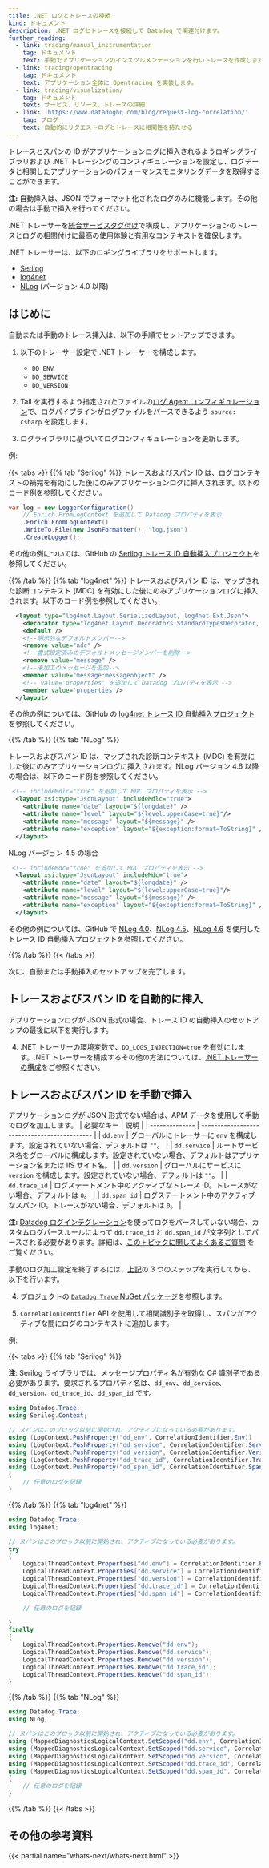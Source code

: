 ```yaml
---
title: .NET ログとトレースの接続
kind: ドキュメント
description: .NET ログとトレースを接続して Datadog で関連付けます。
further_reading:
  - link: tracing/manual_instrumentation
    tag: ドキュメント
    text: 手動でアプリケーションのインスツルメンテーションを行いトレースを作成します。
  - link: tracing/opentracing
    tag: ドキュメント
    text: アプリケーション全体に Opentracing を実装します。
  - link: tracing/visualization/
    tag: ドキュメント
    text: サービス、リソース、トレースの詳細
  - link: 'https://www.datadoghq.com/blog/request-log-correlation/'
    tag: ブログ
    text: 自動的にリクエストログとトレースに相関性を持たせる
---
```

トレースとスパンの ID がアプリケーションログに挿入されるようロギングライブラリおよび .NET トレーシングのコンフィギュレーションを設定し、ログデータと相関したアプリケーションのパフォーマンスモニタリングデータを取得することができます。

<div class="alert alert-info"><strong>注:</strong> 自動挿入は、JSON でフォーマット化されたログのみに機能します。その他の場合は手動で挿入を行ってください。</div>

.NET トレーサーを[統合サービスタグ付け][1]で構成し、アプリケーションのトレースとログの相関付けに最高の使用体験と有用なコンテキストを確保します。

.NET トレーサーは、以下のロギングライブラリをサポートします。
- [Serilog][2]
- [log4net][3]
- [NLog][4] (バージョン 4.0 以降)

## はじめに

自動または手動のトレース挿入は、以下の手順でセットアップできます。

1. 以下のトレーサー設定で .NET トレーサーを構成します。
    - `DD_ENV`
    - `DD_SERVICE`
    - `DD_VERSION`

2. Tail を実行するよう指定されたファイルの[ログ Agent コンフィギュレーション][5]で、ログパイプラインがログファイルをパースできるよう `source: csharp` を設定します。

3. ログライブラリに基づいてログコンフィギュレーションを更新します。

例:

{{< tabs >}}
{{% tab "Serilog" %}}
トレースおよびスパン ID は、ログコンテキストの補完を有効にした後にのみアプリケーションログに挿入されます。以下のコード例を参照してください。

```csharp
var log = new LoggerConfiguration()
    // Enrich.FromLogContext を追加して Datadog プロパティを表示
    .Enrich.FromLogContext()
    .WriteTo.File(new JsonFormatter(), "log.json")
    .CreateLogger();
```
その他の例については、GitHub の [Serilog トレース ID 自動挿入プロジェクト][1]を参照してください。


[1]: https://github.com/DataDog/dd-trace-dotnet/blob/master/samples/AutomaticTraceIdInjection/SerilogExample/Program.cs
{{% /tab %}}
{{% tab "log4net" %}}
トレースおよびスパン ID は、マップされた診断コンテキスト (MDC) を有効にした後にのみアプリケーションログに挿入されます。以下のコード例を参照してください。

```xml
  <layout type="log4net.Layout.SerializedLayout, log4net.Ext.Json">
    <decorator type="log4net.Layout.Decorators.StandardTypesDecorator, log4net.Ext.Json" />
    <default />
    <!--明示的なデフォルトメンバー-->
    <remove value="ndc" />
    <!--書式設定済みのデフォルトメッセージメンバーを削除-->
    <remove value="message" />
    <!--未加工のメッセージを追加-->
    <member value="message:messageobject" />
    <!-- value='properties' を追加して Datadog プロパティを表示 -->
    <member value='properties'/>
  </layout>
```
その他の例については、GitHub の [log4net トレース ID 自動挿入プロジェクト][1]を参照してください。


[1]: https://github.com/DataDog/dd-trace-dotnet/blob/master/samples/AutomaticTraceIdInjection/Log4NetExample/log4net.config
{{% /tab %}}
{{% tab "NLog" %}}

トレースおよびスパン ID は、マップされた診断コンテキスト (MDC) を有効にした後にのみアプリケーションログに挿入されます。NLog バージョン 4.6 以降の場合は、以下のコード例を参照してください。

```xml
 <!-- includeMdlc="true" を追加して MDC プロパティを表示 -->
  <layout xsi:type="JsonLayout" includeMdlc="true">
    <attribute name="date" layout="${longdate}" />
    <attribute name="level" layout="${level:upperCase=true}"/>
    <attribute name="message" layout="${message}" />
    <attribute name="exception" layout="${exception:format=ToString}" />
  </layout>
```

NLog バージョン 4.5 の場合

```xml
 <!-- includeMdc="true" を追加して MDC プロパティを表示 -->
  <layout xsi:type="JsonLayout" includeMdc="true">
    <attribute name="date" layout="${longdate}" />
    <attribute name="level" layout="${level:upperCase=true}"/>
    <attribute name="message" layout="${message}" />
    <attribute name="exception" layout="${exception:format=ToString}" />
  </layout>
```
その他の例については、GitHub で [NLog 4.0][1]、[NLog 4.5][2]、[NLog 4.6][3] を使用したトレース ID 自動挿入プロジェクトを参照してください。


[1]: https://github.com/DataDog/dd-trace-dotnet/blob/master/samples/AutomaticTraceIdInjection/NLog40Example/NLog.config
[2]: https://github.com/DataDog/dd-trace-dotnet/blob/master/samples/AutomaticTraceIdInjection/NLog45Example/NLog.config
[3]: https://github.com/DataDog/dd-trace-dotnet/blob/master/samples/AutomaticTraceIdInjection/NLog46Example/NLog.config
{{% /tab %}}
{{< /tabs >}}

次に、自動または手動挿入のセットアップを完了します。

## トレースおよびスパン ID を自動的に挿入

アプリケーションログが JSON 形式の場合、トレース ID の自動挿入のセットアップの最後に以下を実行します。

4. .NET トレーサーの環境変数で、`DD_LOGS_INJECTION=true` を有効にします。.NET トレーサーを構成するその他の方法については、[.NET トレーサーの構成][6]をご参照ください。

## トレースおよびスパン ID を手動で挿入

アプリケーションログが JSON 形式でない場合は、APM データを使用して手動でログを加工します。
  | 必要なキー   | 説明                                  |
  | -------------- | -------------------------------------------- |
  | `dd.env`       | グローバルにトレーサーに `env` を構成します。設定されていない場合、デフォルトは `""`。 |
  | `dd.service`   | ルートサービス名をグローバルに構成します。設定されていない場合、デフォルトはアプリケーション名または IIS サイト名。  |
  | `dd.version`   | グローバルにサービスに `version` を構成します。設定されていない場合、デフォルトは `""`。  |
  | `dd.trace_id`  | ログステートメント中のアクティブなトレース ID。トレースがない場合、デフォルトは `0`。  |
  | `dd.span_id`   | ログステートメント中のアクティブなスパン ID。トレースがない場合、デフォルトは `0`。 |


**注:** [Datadog ログインテグレーション][7]を使ってログをパースしていない場合、カスタムログパースルールによって `dd.trace_id` と `dd.span_id` が文字列としてパースされる必要があります。詳細は、[このトピックに関してよくあるご質問][8] をご覧ください。

手動のログ加工設定を終了するには、[上記](#getting-started)の 3 つのステップを実行してから、以下を行います。

4. プロジェクトの [`Datadog.Trace` NuGet パッケージ][9]を参照します。

5. `CorrelationIdentifier` API を使用して相関識別子を取得し、スパンがアクティブな間にログのコンテキストに追加します。

例:

{{< tabs >}}
{{% tab "Serilog" %}}

**注**: Serilog ライブラリでは、メッセージプロパティ名が有効な C# 識別子である必要があります。要求されるプロパティ名は、`dd_env`、`dd_service`、`dd_version`、`dd_trace_id`、`dd_span_id` です。

```csharp
using Datadog.Trace;
using Serilog.Context;

// スパンはこのブロック以前に開始され、アクティブになっている必要があります。
using (LogContext.PushProperty("dd_env", CorrelationIdentifier.Env))
using (LogContext.PushProperty("dd_service", CorrelationIdentifier.Service))
using (LogContext.PushProperty("dd_version", CorrelationIdentifier.Version))
using (LogContext.PushProperty("dd_trace_id", CorrelationIdentifier.TraceId.ToString()))
using (LogContext.PushProperty("dd_span_id", CorrelationIdentifier.SpanId.ToString()))
{
    // 任意のログを記録
}
```

{{% /tab %}}
{{% tab "log4net" %}}

```csharp
using Datadog.Trace;
using log4net;

// スパンはこのブロック以前に開始され、アクティブになっている必要があります。
try
{
    LogicalThreadContext.Properties["dd.env"] = CorrelationIdentifier.Env;
    LogicalThreadContext.Properties["dd.service"] = CorrelationIdentifier.Service;
    LogicalThreadContext.Properties["dd.version"] = CorrelationIdentifier.Version;
    LogicalThreadContext.Properties["dd.trace_id"] = CorrelationIdentifier.TraceId.ToString();
    LogicalThreadContext.Properties["dd.span_id"] = CorrelationIdentifier.SpanId.ToString();

    // 任意のログを記録

}
finally
{
    LogicalThreadContext.Properties.Remove("dd.env");
    LogicalThreadContext.Properties.Remove("dd.service");
    LogicalThreadContext.Properties.Remove("dd.version");
    LogicalThreadContext.Properties.Remove("dd.trace_id");
    LogicalThreadContext.Properties.Remove("dd.span_id");
}
```

{{% /tab %}}
{{% tab "NLog" %}}

```csharp
using Datadog.Trace;
using NLog;

// スパンはこのブロック以前に開始され、アクティブになっている必要があります。
using (MappedDiagnosticsLogicalContext.SetScoped("dd.env", CorrelationIdentifier.Env))
using (MappedDiagnosticsLogicalContext.SetScoped("dd.service", CorrelationIdentifier.Service))
using (MappedDiagnosticsLogicalContext.SetScoped("dd.version", CorrelationIdentifier.Version))
using (MappedDiagnosticsLogicalContext.SetScoped("dd.trace_id", CorrelationIdentifier.TraceId.ToString()))
using (MappedDiagnosticsLogicalContext.SetScoped("dd.span_id", CorrelationIdentifier.SpanId.ToString()))
{
    // 任意のログを記録
}
```

{{% /tab %}}
{{< /tabs >}}


## その他の参考資料

{{< partial name="whats-next/whats-next.html" >}}

[1]: /ja/getting_started/tagging/unified_service_tagging
[2]: http://serilog.net
[3]: https://logging.apache.org/log4net
[4]: http://nlog-project.org
[5]: /ja/logs/log_collection/csharp/?tab=serilog#configure-your-datadog-agent
[6]: /ja/tracing/setup_overview/setup/dotnet-core/?tab=windows#configuring-the-net-tracer
[7]: /ja/logs/log_collection/csharp/#configure-your-logger
[8]: /ja/tracing/faq/why-cant-i-see-my-correlated-logs-in-the-trace-id-panel/?tab=custom
[9]: https://www.nuget.org/packages/Datadog.Trace/